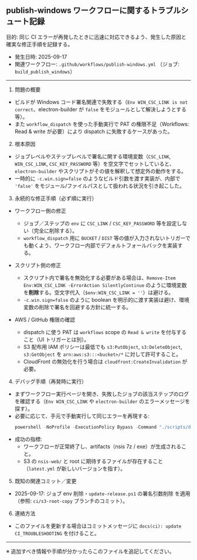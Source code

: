 ## publish-windows ワークフローに関するトラブルシュート記録

目的: 同じ CI エラーが再発したときに迅速に対応できるよう、発生した原因と確実な修正手順を記録する。

- 発生日時: 2025-09-17
- 関連ワークフロー: `.github/workflows/publish-windows.yml` （ジョブ: `build_publish_windows`）

---

1) 問題の概要
- ビルドが Windows コード署名関連で失敗する（`Env WIN_CSC_LINK is not correct`、electron-builder が `false` をモジュールとして解決しようとする等）。
- また `workflow_dispatch` を使った手動実行で PAT の権限不足（Workflows: Read & write が必要）により dispatch に失敗するケースがあった。

2) 根本原因
- ジョブレベルやステップレベルで署名に関する環境変数（`CSC_LINK`, `WIN_CSC_LINK`, `CSC_KEY_PASSWORD` 等）を空文字でセットしていると、`electron-builder` やスクリプトがその値を解釈して想定外の動作をする。
- 一時的に `-c.win.sign=false` のようなビルド引数を渡す実装が、内部で `'false'` をモジュール/ファイルパスとして扱われる状況を引き起こした。

3) 永続的な修正手順（必ず順に実行）

- ワークフロー側の修正
  - ジョブ／ステップの `env` に `CSC_LINK` / `CSC_KEY_PASSWORD` 等を設定しない（完全に削除する）。
  - `workflow_dispatch` 用に `BUCKET` / `DIST` 等の値が入力されないトリガーでも動くよう、ワークフロー内部でデフォルトフォールバックを実装する。

- スクリプト側の修正
  - スクリプト内で署名を無効化する必要がある場合は、`Remove-Item Env:WIN_CSC_LINK -ErrorAction SilentlyContinue` のように環境変数を**削除**する。空文字代入（`$env:WIN_CSC_LINK = ''`）は避ける。
  - `-c.win.sign=false` のように boolean を明示的に渡す実装は避け、環境変数の削除で署名を回避する方針に統一する。

- AWS / GitHub 権限の確認
  - dispatch に使う PAT は `workflows` scope の `Read & write` を付与すること（UI トリガーとは別）。
  - S3 配布用 IAM ポリシーは最低でも `s3:PutObject`, `s3:DeleteObject`, `s3:GetObject` を `arn:aws:s3:::<bucket>/*` に対して許可すること。
  - CloudFront の無効化を行う場合は `cloudfront:CreateInvalidation` が必要。

4) デバッグ手順（再発時に実行）

- まずワークフロー実行ページを開き、失敗したジョブの該当ステップのログを確認する（`Env WIN_CSC_LINK` や `electron-builder` のエラーメッセージを探す）。
- 必要に応じて、手元で手動実行して同じエラーを再現する:
  ```powershell
  powershell -NoProfile -ExecutionPolicy Bypass -Command "./scripts/dispatch_publish.ps1 -Token '<PAT>' -Ref 'ci/s3-root-copy'"
  ```
- 成功の指標:
  - ワークフローが正常終了し、artifacts（nsis 7z / exe）が生成されること。
  - S3 の `nsis-web/` と root に期待するファイルが存在すること（`latest.yml` が新しいバージョンを指す）。

5) 既知の関連コミット／変更
- 2025-09-17: ジョブ env 削除・`update-release.ps1` の署名引数削除 を適用（参照: `ci/s3-root-copy` ブランチのコミット）。

6) 連絡方法
- このファイルを更新する場合はコミットメッセージに `docs(ci): update CI_TROUBLESHOOTING` を付けること。

---

※ 追加すべき情報や手順が分かったらこのファイルを追記してください。


